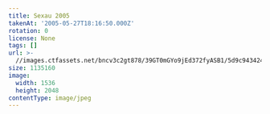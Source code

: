 ```yaml
---
title: Sexau 2005
takenAt: '2005-05-27T18:16:50.000Z'
rotation: 0
license: None
tags: []
url: >-
  //images.ctfassets.net/bncv3c2gt878/39GT0mGYo9jEd372fyASB1/5d9c943424addd00decdf9f2ac264d5d/sexau-2005_4559693199_o
size: 1135160
image:
  width: 1536
  height: 2048
contentType: image/jpeg
---
```


